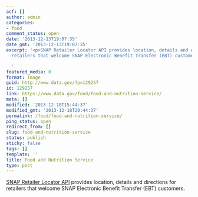 ```yaml
---
acf: []
author: admin
categories:
- food
comment_status: open
date: '2013-12-13T19:07:35'
date_gmt: '2013-12-13T19:07:35'
excerpt: '<p>SNAP Retailer Locator API provides location, details and directions for
  retailers that welcome SNAP Electronic Benefit Transfer (EBT) customers.</p>

  '
featured_media: 0
format: image
guid: http://www.data.gov/?p=129257
id: 129257
link: https://www.data.gov/food/food-and-nutrition-service/
meta: []
modified: '2013-12-18T15:44:37'
modified_gmt: '2013-12-18T20:44:37'
permalink: /food/food-and-nutrition-service/
ping_status: open
redirect_from: []
slug: food-and-nutrition-service
status: publish
sticky: false
tags: []
template: ''
title: Food and Nutrition Service
type: post
---
```

[SNAP Retailer Locator API](http://snap-load-balancer-244858692.us-east-1.elb.amazonaws.com/ArcGIS/rest/services/retailer/MapServer) provides location, details and directions for retailers that welcome SNAP Electronic Benefit Transfer (EBT) customers.



